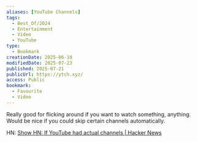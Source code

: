 ```yaml
---
aliases: [YouTube Channels]
tags:
  - Best_Of/2024
  - Entertainment
  - Video
  - YouTube
type:
  - Bookmark
creationDate: 2025-06-10
modifiedDate: 2025-07-23
published: 2025-07-21
publicUrl: https://ytch.xyz/
access: Public
bookmark:
  - Favourite
  - Video
---
```


Really good for flicking around if you want to watch something, anything. Would be nice if you could skip certain channels automatically.

HN: [Show HN: If YouTube had actual channels | Hacker News](https://news.ycombinator.com/item?id=41247023)

